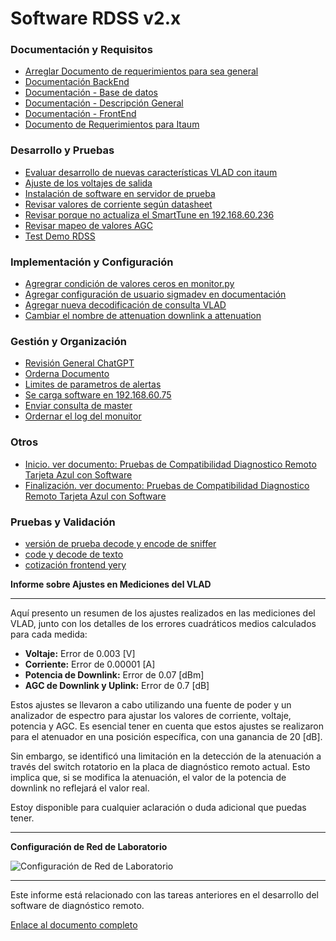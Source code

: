 # Software RDSS v2.x


### Documentación y Requisitos
- [Arreglar Documento de requerimientos para sea general](https://www.notion.so/Arreglar-Documento-de-requermientos-para-sea-general-7e08d3bc8b4244a6b41a1bc55eef0d91?pvs=21)
- [Documentación BackEnd](https://www.notion.so/Documentaci-n-BackEnd-4561c4adc66b40bfaaeed080a5d1b164?pvs=21)
- [Documentación - Base de datos](https://www.notion.so/Documentaci-n-Base-de-datos-74a228434b0b408db233129ea330d3a8?pvs=21)
- [Documentación - Descripción General](https://www.notion.so/Documentaci-n-Descripci-n-General-f9b53fe77d8645108d949d5f8ae4160b?pvs=21)
- [Documentación - FrontEnd](https://www.notion.so/Documentaci-n-FrontEnd-0350f64d83e44570986191dbdd66333d?pvs=21)
- [Documento de Requerimientos para Itaum](https://www.notion.so/Documento-de-Requerimientos-para-Itaum-0fbd3f52b18045cdb0899152e09f4975?pvs=21)

### Desarrollo y Pruebas
- [Evaluar desarrollo de nuevas características VLAD con itaum](https://www.notion.so/Evaluar-desarrollo-de-nuevas-caracter-sticas-VLAD-con-itaum-08bca6cdb09b46d08a4aa6362a32adad?pvs=21)
- [Ajuste de los voltajes de salida](https://www.notion.so/Ajuste-de-los-voltajes-de-salida-13a4fb37fa8343b0a68dd97535a67285?pvs=21)
- [Instalación de software en servidor de prueba](https://www.notion.so/Instalaci-n-de-software-en-servidor-de-prueba-47844e4c8b814b9eafb3e19b88c27171?pvs=21)
- [Revisar valores de corriente según datasheet](https://www.notion.so/Revisar-valores-de-corriente-seg-n-datasheet-98180151f3ed47b5b08bea72c2fa64ea?pvs=21)
- [Revisar porque no actualiza el SmartTune en 192.168.60.236](https://www.notion.so/Revisar-porque-no-actualiza-el-SmartTune-en-192-168-60-236-7101a2665f28413281087bde99b9ee00?pvs=21)
- [Revisar mapeo de valores AGC](https://www.notion.so/Revisar-mapeo-de-valores-AGC-e1beb48a0457421696622d07ae44c888?pvs=21)
- [Test Demo RDSS](https://www.notion.so/Test-Demo-RDSS-e7467e9d35df469bb81980a6ae51eb27?pvs=21)

### Implementación y Configuración
- [Agregrar condición de valores ceros en monitor.py](https://www.notion.so/Agregrar-condici-n-de-valores-ceros-en-monitor-py-32f6544ca6e041a4886f35e19c86f874?pvs=21)
- [Agregar configuración de usuario sigmadev en documentación](https://www.notion.so/Agregar-configuraci-n-de-usuario-sigmadev-en-doncumentaci-n-92e6522b31854917b8b137686337f910?pvs=21)
- [Agregar nueva decodificación de consulta VLAD](https://www.notion.so/Agregar-nueva-decodificaci-n-de-consulta-VLAD-a15334c95f2f4684aab7d111f489e548?pvs=21)
- [Cambiar el nombre de attenuation downlink a attenuation](https://www.notion.so/Cambiar-el-nombre-de-attenuation-downlink-a-attenuation-7d9e808035c04137ac671b98be800a08?pvs=21)

### Gestión y Organización
- [Revisión General ChatGPT](https://www.notion.so/Revisi-n-General-ChatGPT-9fd2b14427ed492ea4e03ef0fc7a2add?pvs=21)
- [Orderna Documento](https://www.notion.so/Orderna-Documento-635e6b61664c40e7a8129c128b214084?pvs=21)
- [Limites de parametros de alertas](https://www.notion.so/Limites-de-parametros-de-alertas-ba795d5e3227439aad55cec5512fcba4?pvs=21)
- [Se carga software en 192.168.60.75](https://www.notion.so/Se-carga-software-en-192-168-60-75-5dd02affb6c7428993a294d3ac0f910a?pvs=21)
- [Enviar consulta de master](https://www.notion.so/Enviar-consulta-de-master-82f2f99efbe842f0a504b769454f5d23?pvs=21)
- [Ordernar el log del monuitor](https://www.notion.so/Ordernar-el-log-del-monuitor-187a1ca22fc443e4816dd0ef3613b057?pvs=21)

### Otros
- [Inicio. ver documento: Pruebas de Compatibilidad Diagnostico Remoto Tarjeta Azul con Software](https://www.notion.so/Inicio-ver-documento-Pruebas-de-Compatibilidad-Diagnostico-Remoto-Tarjeta-Azul-con-Software-871e7544f5fc4dff83d035a36b671509?pvs=21)
- [Finalización. ver documento: Pruebas de Compatibilidad Diagnostico Remoto Tarjeta Azul con Software](https://www.notion.so/Finalizaci-n-ver-documento-Pruebas-de-Compatibilidad-Diagnostico-Remoto-Tarjeta-Azul-con-Software-56f464418c2749debde48d09b06cbc64?pvs=21)

### Pruebas y Validación
- [versión de prueba decode y encode de sniffer](https://www.notion.so/versi-n-de-prueba-decode-y-encode-de-sniffer-c7919068be784ce3810b24a3257df495?pvs=21)
- [code y decode de texto](https://www.notion.so/code-y-decode-de-texto-b1fa37f3009a4e71a0596d11899f377e?pvs=21)
- [cotización frontend yery](https://www.notion.so/cotizaci-n-frontend-yery-ddf0d7d4f8b74e4e8d9dfcbaaaba1cff?pvs=21)


**Informe sobre Ajustes en Mediciones del VLAD**

---


Aquí presento un resumen de los ajustes realizados en las mediciones del VLAD, junto con los detalles de los errores cuadráticos medios calculados para cada medida:

- **Voltaje:** Error de 0.003 [V]
- **Corriente:** Error de 0.00001 [A]
- **Potencia de Downlink:** Error de 0.07 [dBm]
- **AGC de Downlink y Uplink:** Error de 0.7 [dB]

Estos ajustes se llevaron a cabo utilizando una fuente de poder y un analizador de espectro para ajustar los valores de corriente, voltaje, potencia y AGC. Es esencial tener en cuenta que estos ajustes se realizaron para el atenuador en una posición específica, con una ganancia de 20 [dB].

Sin embargo, se identificó una limitación en la detección de la atenuación a través del switch rotatorio en la placa de diagnóstico remoto actual. Esto implica que, si se modifica la atenuación, el valor de la potencia de downlink no reflejará el valor real.

Estoy disponible para cualquier aclaración o duda adicional que puedas tener.

---

**Configuración de Red de Laboratorio**

![Configuración de Red de Laboratorio](Software%20RDSS%20v2%20x%2030054446c92343aaa14b0927fa4a5c08/Untitled.png)

---

Este informe está relacionado con las tareas anteriores en el desarrollo del software de diagnóstico remoto.

[Enlace al documento completo](https://docs.google.com/document/d/1h1PHycrrpae6Wp-V5XpYpGTlTFufmnP5c2jyUwDU6aM/edit#)